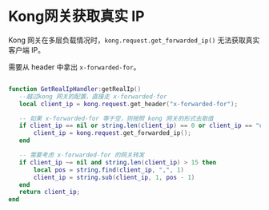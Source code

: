 # Kong网关获取真实 IP

Kong 网关在多层负载情况时，`kong.request.get_forwarded_ip()` 无法获取真实客户端 IP。

需要从 header 中拿出 `x-forwarded-for`。

```lua

function GetRealIpHandler:getRealIp()
   --越过kong 网关的配置，直接走 x-forwarded-for
   local client_ip = kong.request.get_header("x-forwarded-for");

   -- 如果 x-forwarded-for 等于空，则按照 kong 网关的形式去取值
   if client_ip == nil or string.len(client_ip) == 0 or client_ip == "unknown" then
       client_ip = kong.request.get_forwarded_ip();
   end

   -- 需要考虑 x-forwarded-for 的网关转发
   if client_ip ~= nil and string.len(client_ip) > 15 then
       local pos = string.find(client_ip, ",", 1)
       client_ip = string.sub(client_ip, 1, pos - 1)
   end
   return client_ip;
end

```